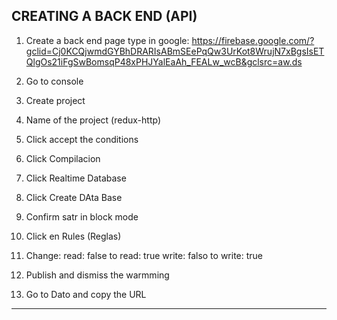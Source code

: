 ## CREATING A BACK END (API)

1. Create a back end page
   type in google:
   https://firebase.google.com/?gclid=Cj0KCQjwmdGYBhDRARIsABmSEePqQw3UrKot8WrujN7xBgsIsETQlgOs21iFgSwBomsqP48xPHJYalEaAh_FEALw_wcB&gclsrc=aw.ds

2. Go to console

3. Create project

4. Name of the project (redux-http)

5. Click accept the conditions

6. Click Compilacion

7. Click Realtime Database

8. Click Create DAta Base

9. Confirm satr in block mode

10. Click en Rules (Reglas)

11. Change:
    read: false to read: true
    write: falso to write: true

12. Publish and dismiss the warmming

13. Go to Dato and copy the URL

---
